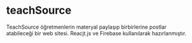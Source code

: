 # teachSource
TeachSource öğretmenlerin materyal paylaşıp birbirlerine postlar atabileceği bir web sitesi. Reacjt.js ve Firebase kullanılarak hazırlanmıştır.
